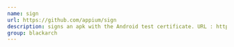 ```yaml
---
name: sign
url: https://github.com/appium/sign
description: signs an apk with the Android test certificate. URL : https://github.com/appium/sign Groups : blackarch blackarch-mobile blackarch-automation
group: blackarch
---
```

